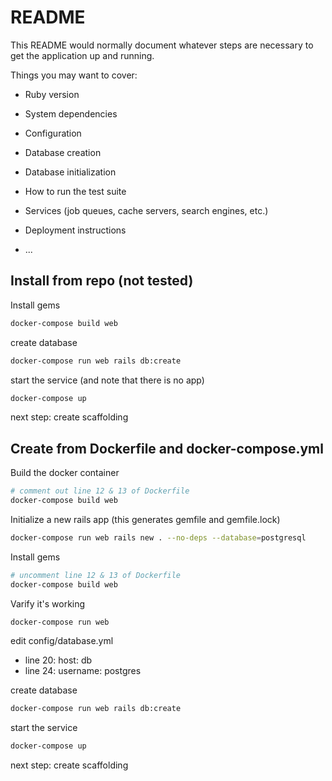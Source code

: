 # README

This README would normally document whatever steps are necessary to get the
application up and running.

Things you may want to cover:

* Ruby version

* System dependencies

* Configuration

* Database creation

* Database initialization

* How to run the test suite

* Services (job queues, cache servers, search engines, etc.)

* Deployment instructions

* ...

## Install from repo (not tested)

Install gems

```bash
docker-compose build web
```

create database
```bash
docker-compose run web rails db:create
```

start the service (and note that there is no app)
```bash
docker-compose up
```

next step: create scaffolding


## Create from Dockerfile and docker-compose.yml

Build the docker container

```bash
# comment out line 12 & 13 of Dockerfile
docker-compose build web
```

Initialize a new rails app (this generates gemfile and gemfile.lock)

```bash
docker-compose run web rails new . --no-deps --database=postgresql
```

Install gems

```bash
# uncomment line 12 & 13 of Dockerfile
docker-compose build web
```

Varify it's working

```bash
docker-compose run web
```

edit config/database.yml
+ line 20:   host: db
+ line 24:   username: postgres

create database
```bash
docker-compose run web rails db:create
```

start the service
```bash
docker-compose up
```

next step: create scaffolding
